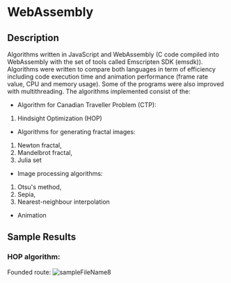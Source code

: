 # WebAssembly
## Description
Algorithms written in JavaScript and WebAssembly (C code compiled into WebAssembly with the set of tools called Emscripten SDK (emsdk)). Algorithms were written to compare both languages in term of efficiency including code execution time and animation performance (frame rate value, CPU and memory usage). Some of the programs were also improved with multithreading. The algorithms implemented consist of the:
- Algorithm for Canadian Traveller Problem (CTP):
1. Hindsight Optimization (HOP)
- Algorithms for generating fractal images:
1. Newton fractal,
2. Mandelbrot fractal,
3. Julia set
- Image processing algorithms:
1. Otsu's method,
2. Sepia,
3. Nearest-neighbour interpolation
- Animation
## Sample Results
### HOP algorithm:
Founded route:
![sampleFileName8](https://user-images.githubusercontent.com/44844566/196803419-6ecec787-255b-4dcf-85e4-fc7b34c82d66.png)

